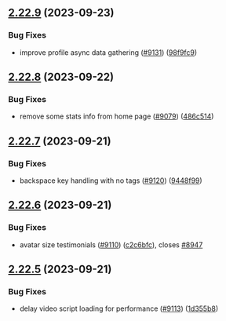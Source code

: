 ## [2.22.9](https://github.com/EddieHubCommunity/BioDrop/compare/v2.22.8...v2.22.9) (2023-09-23)


### Bug Fixes

* improve profile async data gathering ([#9131](https://github.com/EddieHubCommunity/BioDrop/issues/9131)) ([98f9fc9](https://github.com/EddieHubCommunity/BioDrop/commit/98f9fc9d18eeace76e59302e3430e63de3fe1770))



## [2.22.8](https://github.com/EddieHubCommunity/BioDrop/compare/v2.22.7...v2.22.8) (2023-09-22)


### Bug Fixes

* remove some stats info from home page ([#9079](https://github.com/EddieHubCommunity/BioDrop/issues/9079)) ([486c514](https://github.com/EddieHubCommunity/BioDrop/commit/486c514c3762099db875d707917468e4f6661830))



## [2.22.7](https://github.com/EddieHubCommunity/BioDrop/compare/v2.22.6...v2.22.7) (2023-09-21)


### Bug Fixes

* backspace key handling with no tags ([#9120](https://github.com/EddieHubCommunity/BioDrop/issues/9120)) ([9448f99](https://github.com/EddieHubCommunity/BioDrop/commit/9448f99117919019f9a1bb5ae24c67ce091c41b3))



## [2.22.6](https://github.com/EddieHubCommunity/BioDrop/compare/v2.22.5...v2.22.6) (2023-09-21)


### Bug Fixes

* avatar size testimonials ([#9110](https://github.com/EddieHubCommunity/BioDrop/issues/9110)) ([c2c6bfc](https://github.com/EddieHubCommunity/BioDrop/commit/c2c6bfc47ddde1ee374e84a21e2f9bde10bea1f4)), closes [#8947](https://github.com/EddieHubCommunity/BioDrop/issues/8947)



## [2.22.5](https://github.com/EddieHubCommunity/BioDrop/compare/v2.22.4...v2.22.5) (2023-09-21)


### Bug Fixes

* delay video script loading for performance ([#9113](https://github.com/EddieHubCommunity/BioDrop/issues/9113)) ([1d355b8](https://github.com/EddieHubCommunity/BioDrop/commit/1d355b8782eb530fd46ef792fff445a42db3b277))




